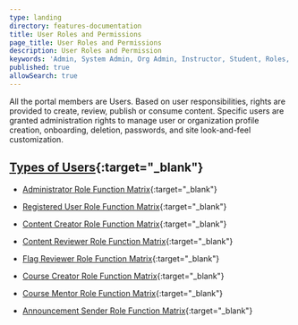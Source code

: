 ```yaml
---
type: landing
directory: features-documentation
title: User Roles and Permissions
page_title: User Roles and Permissions
description: User Roles and Permission
keywords: 'Admin, System Admin, Org Admin, Instructor, Student, Roles, Permissions'
published: true
allowSearch: true
---
```

All the portal members are Users. Based on user responsibilities, rights are provided to create, review, publish or consume content. Specific users are granted administration rights to manage user or organization profile creation, onboarding, deletion, passwords, and site look-and-feel customization.

## [Types of Users](docs/features-documentation/user_type){:target="_blank"}

- [Administrator Role Function Matrix](docs/features-documentation/adminrole_matrix){:target="_blank"}

- [Registered User Role Function Matrix](docs/features-documentation/userrole_matrix){:target="_blank"}

- [Content Creator Role Function Matrix](docs/features-documentation/contentcreatorrole_matrix){:target="_blank"}

- [Content Reviewer Role Function Matrix](docs/features-documentation/reviewerrole_matrix){:target="_blank"}

- [Flag Reviewer Role Function Matrix](docs/features-documentation/flagreviewerrole_matrix){:target="_blank"}

- [Course Creator Role Function Matrix](docs/features-documentation/coursecreatorrole_matrix){:target="_blank"}

- [Course Mentor Role Function Matrix](docs/features-documentation/coursementorrole_matrix){:target="_blank"}

- [Announcement Sender Role Function Matrix](docs/features-documentation/announcement_senderrrole_matrix){:target="_blank"}

